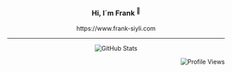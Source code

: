 ### <p align="center">Hi, I´m Frank <sup>🌱</sup></p>


<p align="center">https://www.frank-siyli.com</p>
<hr>

<p align="center">
<img src="https://github-readme-stats.vercel.app/api?username=FrankSiyli&show_icons=true&theme=transparent" alt="GitHub Stats">
</p>


<p align="right">
  <img src="https://komarev.com/ghpvc/?username=FrankSiyli" alt="Profile Views" />
</p>


